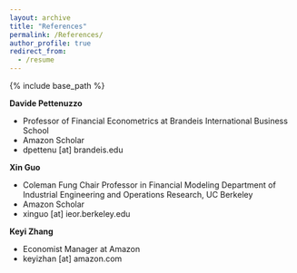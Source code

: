 ```yaml
---
layout: archive
title: "References"
permalink: /References/
author_profile: true
redirect_from:
  - /resume
---
```


{% include base_path %}

**Davide Pettenuzzo**
- Professor of Financial Econometrics at Brandeis International Business School
- Amazon Scholar
- dpettenu [at] brandeis.edu
  
**Xin Guo**
- Coleman Fung Chair Professor in Financial Modeling
  Department of Industrial Engineering and Operations Research, UC Berkeley
- Amazon Scholar
- xinguo [at] ieor.berkeley.edu
  
**Keyi Zhang**
- Economist Manager at Amazon
- keyizhan [at] amazon.com


